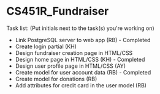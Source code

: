 # CS451R_Fundraiser

Task list: (Put initials next to the task(s) you're working on)
- Link PostgreSQL server to web app (RB) - Completed
- Create login partial (KH)
- Design fundraiser creation page in HTML/CSS
- Design home page in HTML/CSS (KH) - Completed
- Design user profile page in HTML/CSS (AY)
- Create model for user account data (RB) - Completed
- Create model for donations (RB)
- Add attributes for credit card in the user model (RB)
